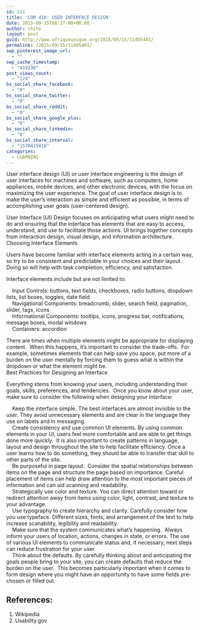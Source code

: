 ```yaml
---
id: 111
title: 'COM 410: USER INTERFACE DESIGN'
date: 2015-09-15T08:27:00+00:00
author: chito
layout: post
guid: http://www.afriqueunique.org/2015/09/15/11495401/
permalink: /2015/09/15/11495401/
swp_pinterest_image_url:
  - ""
swp_cache_timestamp:
  - "419230"
post_views_count:
  - "174"
bs_social_share_facebook:
  - "0"
bs_social_share_twitter:
  - "0"
bs_social_share_reddit:
  - "0"
bs_social_share_google_plus:
  - "0"
bs_social_share_linkedin:
  - "0"
bs_social_share_interval:
  - "1570415816"
categories:
  - LEARNING
---
```

User interface design (UI) or user interface engineering is the design of user interfaces for machines and software, such as computers, home appliances, mobile devices, and other electronic devices, with the focus on maximizing the user experience. The goal of user interface design is to make the user&#8217;s interaction as simple and efficient as possible, in terms of accomplishing user goals (user-centered design).



User Interface (UI) Design focuses on anticipating what users might need to do and ensuring that the interface has elements that are easy to access, understand, and use to facilitate those actions. UI brings together concepts from interaction design, visual design, and information architecture.  
Choosing Interface Elements

Users have become familiar with interface elements acting in a certain way, so try to be consistent and predictable in your choices and their layout. Doing so will help with task completion, efficiency, and satisfaction.

Interface elements include but are not limited to:

&nbsp;&nbsp;&nbsp; Input Controls: buttons, text fields, checkboxes, radio buttons, dropdown lists, list boxes, toggles, date field  
&nbsp;&nbsp;&nbsp; Navigational Components: breadcrumb, slider, search field, pagination, slider, tags, icons  
&nbsp;&nbsp;&nbsp; Informational Components: tooltips, icons, progress bar, notifications, message boxes, modal windows  
&nbsp;&nbsp;&nbsp; Containers: accordion

There are times when multiple elements might be appropriate for displaying content.&nbsp; When this happens, it’s important to consider the trade-offs.&nbsp; For example, sometimes elements that can help save you space, put more of a burden on the user mentally by forcing them to guess what is within the dropdown or what the element might be.  
Best Practices for Designing an Interface

Everything stems from knowing your users, including understanding their goals, skills, preferences, and tendencies.&nbsp; Once you know about your user, make sure to consider the following when designing your interface:

&nbsp;&nbsp;&nbsp; Keep the interface simple. The best interfaces are almost invisible to the user. They avoid unnecessary elements and are clear in the language they use on labels and in messaging.  
&nbsp;&nbsp;&nbsp; Create consistency and use common UI elements. By using common elements in your UI, users feel more comfortable and are able to get things done more quickly.&nbsp; It is also important to create patterns in language, layout and design throughout the site to help facilitate efficiency. Once a user learns how to do something, they should be able to transfer that skill to other parts of the site.  
&nbsp;&nbsp;&nbsp; Be purposeful in page layout.&nbsp; Consider the spatial relationships between items on the page and structure the page based on importance. Careful placement of items can help draw attention to the most important pieces of information and can aid scanning and readability.  
&nbsp;&nbsp;&nbsp; Strategically use color and texture. You can direct attention toward or redirect attention away from items using color, light, contrast, and texture to your advantage.  
&nbsp;&nbsp;&nbsp; Use typography to create hierarchy and clarity. Carefully consider how you use typeface. Different sizes, fonts, and arrangement of the text to help increase scanability, legibility and readability.  
&nbsp;&nbsp;&nbsp; Make sure that the system communicates what’s happening.&nbsp; Always inform your users of location, actions, changes in state, or errors. The use of various UI elements to communicate status and, if necessary, next steps can reduce frustration for your user.  
&nbsp;&nbsp;&nbsp; Think about the defaults. By carefully thinking about and anticipating the goals people bring to your site, you can create defaults that reduce the burden on the user.&nbsp; This becomes particularly important when it comes to form design where you might have an opportunity to have some fields pre-chosen or filled out.

## References:

1. Wikipedia  
2. Usability.gov
